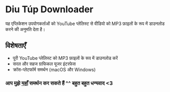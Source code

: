 # Diu Túp Downloader

यह एप्लिकेशन उपयोगकर्ताओं को YouTube प्लेलिस्ट से वीडियो को MP3 फ़ाइलों के रूप में डाउनलोड करने की अनुमति देता है।

## विशेषताएँ

- पूरी YouTube प्लेलिस्ट को MP3 फ़ाइलों के रूप में डाउनलोड करें
- सरल और सहज ग्राफिकल यूजर इंटरफेस
- क्रॉस-प्लेटफॉर्म समर्थन (macOS और Windows)

### आप मुझे [यहाँ](https://www.paypal.com/paypalme/hungpham2302) समर्थन कर सकते हैं ^^ बहुत बहुत धन्यवाद <3
